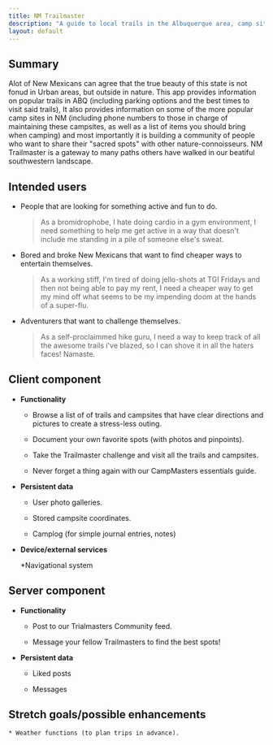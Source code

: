 ```yaml
---
title: NM Trailmaster
description: "A guide to local trails in the Albuquerque area, camp sites in New Mexico, and a community of nature-lovers that post information on their own go-to trails and camp sites."
layout: default
---
```


## Summary

Alot of New Mexicans can agree that the true beauty of this state is not fonud in Urban areas, but outside in nature. This app provides information on popular trails in ABQ (including parking options and the best times to visit said trails), It also provides information on some of the more popular camp sites in NM (including phone numbers to those in charge of maintaining these campsites, as well as a list of items you should bring when camping) and most importantly it is building a community of people who want to share their "sacred spots" with other nature-connoisseurs. NM Trailmaster is a gateway to many paths others have walked in our beatiful southwestern landscape.

## Intended users

* People that are looking for something active and fun to do.
	
	> As a bromidrophobe, I hate doing cardio in a gym environment, I need something to help me get active in a way that doesn't include me standing in a pile of someone else's sweat.

* Bored and broke New Mexicans that want to find cheaper ways to entertain themselves.
	
	> As a working stiff, I'm tired of doing jello-shots at TGI Fridays and then not being able to pay my rent, I need a cheaper way to get my mind off what seems to be my impending doom at the hands of a super-flu.
	
* Adventurers that want to challenge themselves.

	> As a self-proclaimmed hike guru, I need a way to keep track of all the awesome trails i've blazed, so I can shove it in all the haters faces! Namaste. 

## Client component

* **Functionality**

   * Browse a list of of trails and campsites that have clear directions and pictures to create a stress-less outing.
   
   * Document your own favorite spots (with photos and pinpoints).
   
   * Take the Trailmaster challenge and visit all the trails and campsites. 
   
   * Never forget a thing again with our CampMasters essentials guide.

* **Persistent data**

    * User photo galleries.

	* Stored campsite coordinates.

	* Camplog (for simple journal entries, notes) 
    
* **Device/external services**

	*Navigational system
 
## Server component

* **Functionality**

   * Post to our Trialmasters Community feed. 
   
   * Message your fellow Trailmasters to find the best spots!

* **Persistent data** 

   * Liked posts
   
   * Messages
    
   
## Stretch goals/possible enhancements 

	* Weather functions (to plan trips in advance).
	
